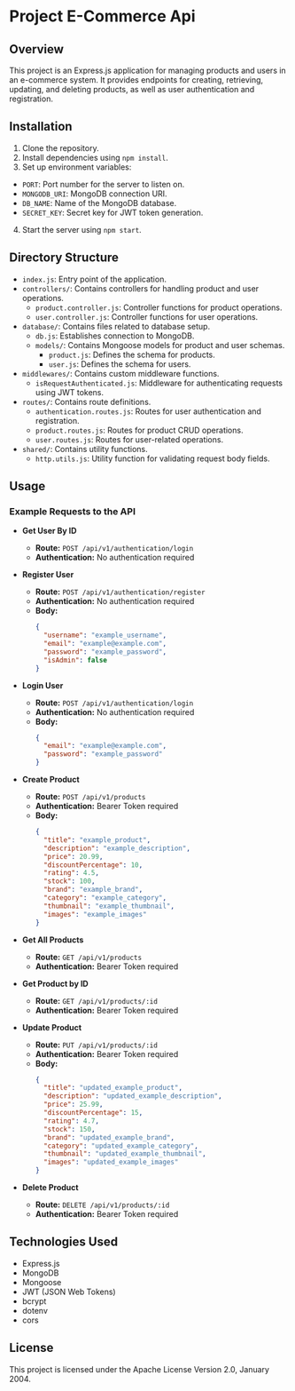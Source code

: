 # Project E-Commerce Api

## Overview
This project is an Express.js application for managing products and users in an e-commerce system. It provides endpoints for creating, retrieving, updating, and deleting products, as well as user authentication and registration.

## Installation
1. Clone the repository.
2. Install dependencies using `npm install`.
3. Set up environment variables:
  - `PORT`: Port number for the server to listen on.
  - `MONGODB_URI`: MongoDB connection URI.
  - `DB_NAME`: Name of the MongoDB database.
  - `SECRET_KEY`: Secret key for JWT token generation.
4. Start the server using `npm start`.

## Directory Structure
- `index.js`: Entry point of the application.
- `controllers/`: Contains controllers for handling product and user operations.
  - `product.controller.js`: Controller functions for product operations.
  - `user.controller.js`: Controller functions for user operations.
- `database/`: Contains files related to database setup.
  - `db.js`: Establishes connection to MongoDB.
  - `models/`: Contains Mongoose models for product and user schemas.
    - `product.js`: Defines the schema for products.
    - `user.js`: Defines the schema for users.
- `middlewares/`: Contains custom middleware functions.
  - `isRequestAuthenticated.js`: Middleware for authenticating requests using JWT tokens.
- `routes/`: Contains route definitions.
  - `authentication.routes.js`: Routes for user authentication and registration.
  - `product.routes.js`: Routes for product CRUD operations.
  - `user.routes.js`: Routes for user-related operations.
- `shared/`: Contains utility functions.
  - `http.utils.js`: Utility function for validating request body fields.

## Usage

### Example Requests to the API


- **Get User By ID**
  - **Route:** `POST /api/v1/authentication/login`
  - **Authentication:** No authentication required



- **Register User**
  - **Route:** `POST /api/v1/authentication/register`
  - **Authentication:** No authentication required
  - **Body:**
    ```json
    {
      "username": "example_username",
      "email": "example@example.com",
      "password": "example_password",
      "isAdmin": false
    }
    ```

- **Login User**
  - **Route:** `POST /api/v1/authentication/login`
  - **Authentication:** No authentication required
  - **Body:**
    ```json
    {
      "email": "example@example.com",
      "password": "example_password"
    }
    ```

- **Create Product**
  - **Route:** `POST /api/v1/products`
  - **Authentication:** Bearer Token required
  - **Body:**
    ```json
    {
      "title": "example_product",
      "description": "example_description",
      "price": 20.99,
      "discountPercentage": 10,
      "rating": 4.5,
      "stock": 100,
      "brand": "example_brand",
      "category": "example_category",
      "thumbnail": "example_thumbnail",
      "images": "example_images"
    }
    ```

- **Get All Products**
  - **Route:** `GET /api/v1/products`
  - **Authentication:** Bearer Token required

- **Get Product by ID**
  - **Route:** `GET /api/v1/products/:id`
  - **Authentication:** Bearer Token required

- **Update Product**
  - **Route:** `PUT /api/v1/products/:id`
  - **Authentication:** Bearer Token required
  - **Body:**
    ```json
    {
      "title": "updated_example_product",
      "description": "updated_example_description",
      "price": 25.99,
      "discountPercentage": 15,
      "rating": 4.7,
      "stock": 150,
      "brand": "updated_example_brand",
      "category": "updated_example_category",
      "thumbnail": "updated_example_thumbnail",
      "images": "updated_example_images"
    }
    ```

- **Delete Product**
  - **Route:** `DELETE /api/v1/products/:id`
  - **Authentication:** Bearer Token required

## Technologies Used
- Express.js
- MongoDB
- Mongoose
- JWT (JSON Web Tokens)
- bcrypt
- dotenv
- cors

## License
This project is licensed under the Apache License Version 2.0, January 2004.

